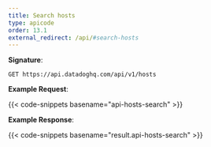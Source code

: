 ```yaml
---
title: Search hosts
type: apicode
order: 13.1
external_redirect: /api/#search-hosts
---
```


**Signature**:

`GET https://api.datadoghq.com/api/v1/hosts`

**Example Request**:

{{< code-snippets basename="api-hosts-search" >}}

**Example Response**:

{{< code-snippets basename="result.api-hosts-search" >}}
